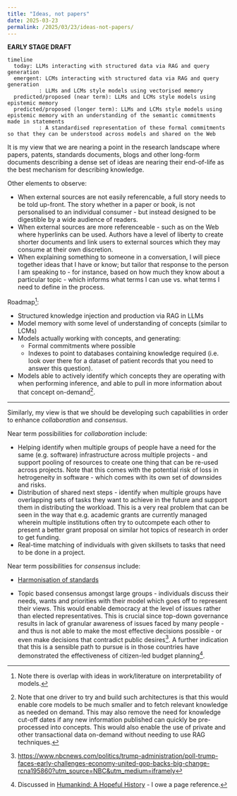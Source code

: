 ```yaml
---
title: "Ideas, not papers"
date: 2025-03-23
permalink: /2025/03/23/ideas-not-papers/
---
```


**EARLY STAGE DRAFT**

```mermaid
timeline
  today: LLMs interacting with structured data via RAG and query generation
  emergent: LCMs interacting with structured data via RAG and query generation
          : LLMs and LCMs style models using vectorised memory
  predicted/proposed (near term): LLMs and LCMs style models using epistemic memory
  predicted/proposed (longer term): LLMs and LCMs style models using epistemic memory with an understanding of the semantic commitments made in statements
          : A standardised representation of these formal commitments so that they can be understood across models and shared on the Web 
```

It is my view that we are nearing a point in the research landscape where papers, patents, standards documents, blogs and other long-form documents describing a dense set of ideas are nearing their end-of-life as the best mechanism for describing knowledge.

Other elements to observe:
 - When external sources are not easily referencable, a full story needs to be told up-front. The story whether in a paper or book, is not personalised to an individual consumer - but instead designed to be digestible by a wide audience of readers.
 - When external sources are more referenceable - such as on the Web where hyperlinks can be used. Authors have a level of liberty to create shorter documents and link users to external sources which they may consume at their own discretion.
 - When explaining something to someone in a conversation, I will piece together ideas that I have or know; but tailor that response to the person I am speaking to - for instance, based on how much they know about a particular topic - which informs what terms I can use vs. what terms I need to define in the process.

Roadmap[^1]:
 - Structured knowledge injection and production via RAG in LLMs
 - Model memory with some level of understanding of concepts (similar to LCMs)
 - Models actually working with concepts, and generating:
   - Formal commitments where possible
   - Indexes to point to databases containing knowledge required (i.e. look over there for a dataset of patient records that you need to answer this question).
 - Models able to actively identify which concepts they are operating with when performing inference, and able to pull in more information about that concept on-demand[^2].

---

Similarly, my view is that we should be developing such capabilities in order to enhance *collaboration* and *consensus*.

Near term possibilities for *collaboration* include:
 - Helping identify when multiple groups of people have a need for the same (e.g. software) infrastructure across multiple projects - and support pooling of resources to create one thing that can be re-used across projects. Note that this comes with the potential risk of loss in hetrogeneity in software - which comes with its own set of downsides and risks.
 - Distribution of shared next steps - identify when multiple groups have overlapping sets of tasks they want to achieve in the future and support them in distributing the workload. This is a very real problem that can be seen in the way that e.g. academic grants are currently managed wherein multiple institutions often try to outcompete each other to present a better grant proposal on similar hot topics of research in order to get funding.
 - Real-time matching of individuals with given skillsets to tasks that need to be done in a project.

Near term possibilities for *consensus* include:
 - [Harmonisation of standards](https://en.wikipedia.org/wiki/Harmonization_(standards))
 <!-- THIS IS WHAT WE SHOULD TRY AND GET OMS FUNDING FOR -->
 - Topic based consensus amongst large groups - individuals discuss their needs, wants and priorities with their model which goes off to represent their views. This would enable democracy at the level of issues rather than elected representatives. This is crucial since top-down governance results in lack of granular awareness of issues faced by many people - and thus is not able to make the most effective decisions possible - or even make decisions that contradict public desires[^3]. A further indication that this is a sensible path to pursue is in those countries have demonstrated the effectiveness of citizen-led budget planning[^4].

[^1]: Note there is overlap with ideas in work/literature on interpretability of models.
[^2]: Note that one driver to try and build such architectures is that this would enable core models to be much smaller and to fetch relevant knowledge as needed on demand. This may also remove the need for knowledge cut-off dates if any new information published can quickly be pre-processed into concepts. This would also enable the use of private and other transactional data on-demand without needing to use RAG techniques.
[^3]: https://www.nbcnews.com/politics/trump-administration/poll-trump-faces-early-challenges-economy-united-gop-backs-big-change-rcna195860?utm_source=NBC&utm_medium=iframely
[^4]: Discussed in [Humankind: A Hopeful History](https://en.wikipedia.org/wiki/Humankind:_A_Hopeful_History) - I owe a page reference.
